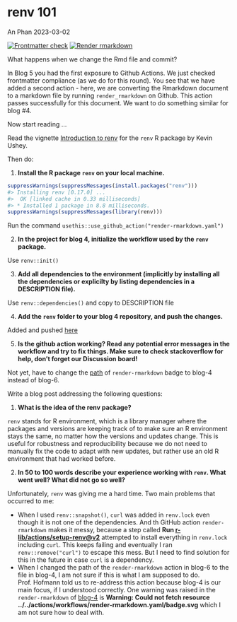renv 101
================
An Phan
2023-03-02

<!-- README.md is generated from README.Rmd. Please edit that file -->
<!-- badges: start -->

[![Frontmatter
check](../../actions/workflows/check-yaml.yaml/badge.svg)](../../actions/workflows/check-yaml.yaml)
[![Render
rmarkdown](https://github.com/Stat585-at-ISU/blog-4-anphan0828/actions/workflows/render-rmarkdown.yaml/badge.svg)](https://github.com/Stat585-at-ISU/blog-4-anphan0828/actions/workflows/render-rmarkdown.yaml)
<!-- badges: end -->

What happens when we change the Rmd file and commit?

In Blog 5 you had the first exposure to Github Actions. We just checked
frontmatter compliance (as we do for this round). You see that we have
added a second action - here, we are converting the Rmarkdown document
to a markdown file by running `render_rmarkdown` on Github. This action
passes successfully for this document. We want to do something similar
for blog \#4.

Now start reading …

Read the vignette [Introduction to
renv](https://rstudio.github.io/renv/articles/renv.html) for the `renv`
R package by Kevin Ushey.

Then do:

1.  **Install the R package `renv` on your local machine.**

``` r
suppressWarnings(suppressMessages(install.packages("renv")))
#> Installing renv [0.17.0] ...
#>  OK [linked cache in 0.33 milliseconds]
#> * Installed 1 package in 8.8 milliseconds.
suppressWarnings(suppressMessages(library(renv)))
```

Run the command `usethis::use_github_action("render-rmarkdown.yaml")`

2.  **In the project for blog 4, initialize the workflow used by the
    `renv` package.**

Use `renv::init()`

3.  **Add all dependencies to the environment (implicitly by installing
    all the dependencies or explicilty by listing dependencies in a
    DESCRIPTION file).**

Use `renv::dependencies()` and copy to DESCRIPTION file

4.  **Add the `renv` folder to your blog 4 repository, and push the
    changes.**

Added and pushed
[here](https://github.com/Stat585-at-ISU/blog-4-anphan0828)

5.  **Is the github action working? Read any potential error messages in
    the workflow and try to fix things. Make sure to check stackoverflow
    for help, don’t forget our Discussion board!**

Not yet, have to change the
[path](https://github.com/Stat585-at-ISU/blog-4-anphan0828/actions/workflows/render-rmarkdown.yaml)
of `render-rmarkdown` badge to blog-4 instead of blog-6.

Write a blog post addressing the following questions:

1.  **What is the idea of the renv package?**

`renv` stands for R environment, which is a library manager where the
packages and versions are keeping track of to make sure an R environment
stays the same, no matter how the versions and updates change. This is
useful for robustness and reproducibility because we do not need to
manually fix the code to adapt with new updates, but rather use an old R
environment that had worked before.

2.  **In 50 to 100 words describe your experience working with `renv`.
    What went well? What did not go so well?**

Unfortunately, `renv` was giving me a hard time. Two main problems that
occurred to me:

- When I used `renv::snapshot()`, `curl` was added in `renv.lock` even
  though it is not one of the dependencies. And th GitHub action
  `render-rmarkdown` makes it messy, because a step called **Run
  <r-lib/actions/setup-renv@v2>** attempted to install everything in
  `renv.lock` including `curl`. This keeps failing and eventually I ran
  `renv::remove("curl")` to escape this mess. But I need to find
  solution for this in the future in case `curl` is a dependency.
- When I changed the path of the `render-rmarkdown` action in blog-6 to
  the file in blog-4, I am not sure if this is what I am supposed to do.
  Prof. Hofmann told us to re-address this action because blog-4 is our
  main focus, if I understood correctly. One warning was raised in the
  `render-rmarkdown` of
  [blog-4](https://github.com/Stat585-at-ISU/blog-4-anphan0828/actions/runs/4320159859/jobs/7540110286)
  is **Warning: Could not fetch resource
  ../../actions/workflows/render-rmarkdown.yaml/badge.svg** which I am
  not sure how to deal with.
